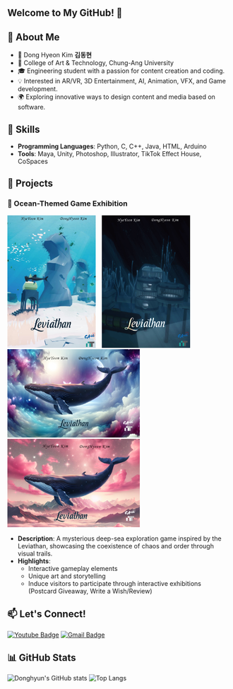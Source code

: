 ## Welcome to My GitHub! 👋

<!--
**star1206/star1206** is a ✨ _special_ ✨ repository because its `README.md` (this file) appears on your GitHub profile.
---
-->

## 🌟 About Me
- 🚀 Dong Hyeon Kim **김동현**
- 🏫 College of Art & Technology, Chung-Ang University 
- 🎓 Engineering student with a passion for content creation and coding.
- 💡 Interested in AR/VR, 3D Entertainment, AI, Animation, VFX, and Game development.
- 🌍 Exploring innovative ways to design content and media based on software.

## 🚀 Skills
- **Programming Languages**: Python, C, C++, Java, HTML, Arduino
- **Tools**: Maya, Unity, Photoshop, Illustrator, TikTok Effect House, CoSpaces

## 🌌 Projects
### 🌊 Ocean-Themed Game Exhibition
<img src="https://github.com/star1206/Leviathan/blob/493be67c570c72fbd1dfa139b08dd4056262d179/poster1" width="200" height="300" style="margin-right: 10px;" />   <img src="https://github.com/star1206/Leviathan/blob/493be67c570c72fbd1dfa139b08dd4056262d179/poster2" width="200" height="300" /> <br>
<img src="https://github.com/star1206/Leviathan/blob/493be67c570c72fbd1dfa139b08dd4056262d179/postcard_blue" width="300" height="200" /> <img src="https://github.com/star1206/Leviathan/blob/493be67c570c72fbd1dfa139b08dd4056262d179/postcard_pink" width="300" height="200" /> 

- **Description**: A mysterious deep-sea exploration game inspired by the Leviathan, showcasing the coexistence of chaos and order through visual trails.
- **Highlights**:
  - Interactive gameplay elements
  - Unique art and storytelling
  - Induce visitors to participate through interactive exhibitions (Postcard Giveaway, Write a Wish/Review)

## 📫 Let's Connect!
[![Youtube Badge](https://img.shields.io/badge/Youtube-ff0000?style=flat-square&logo=youtube&link=https://https://www.youtube.com/@star1206cau)](https://https://www.youtube.com/@star1206cau)
[![Gmail Badge](https://img.shields.io/badge/Gmail-d14836?style=flat-square&logo=Gmail&logoColor=white&link=mailto:starandy@gmail.com)](mailto:starandy1206@gmail.com)

## 📊 GitHub Stats
![Donghyun's GitHub stats](https://github-readme-stats.vercel.app/api?username=your-github-username&show_icons=true&theme=radical)
![Top Langs](https://github-readme-stats.vercel.app/api/top-langs/?username=your-github-username&layout=compact)


